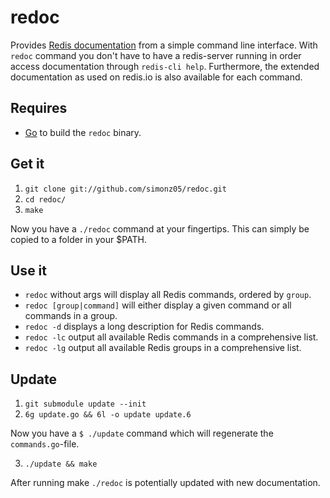 # redoc

Provides [Redis documentation](http://redis.io/commands) from a simple command
line interface. With `redoc` command you don't have to have a redis-server
running in order access documentation through `redis-cli help`. Furthermore, the
extended documentation as used on redis.io is also available for each command.

## Requires 

* [Go](http://golang.org/doc/install.html) to build the `redoc` binary.

## Get it

1. `git clone git://github.com/simonz05/redoc.git`
2. `cd redoc/`
3. `make`

Now you have a `./redoc` command at your fingertips. This can simply be copied
to a folder in your $PATH.

## Use it

* `redoc` without args will display all Redis commands, ordered by `group`.
* `redoc [group|command]` will either display a given command or all commands
  in a group.
* `redoc -d` displays a long description for Redis commands.
* `redoc -lc` output all available Redis commands in a comprehensive list.
* `redoc -lg` output all available Redis groups in a comprehensive list.

## Update

1. `git submodule update --init`
2. `6g update.go && 6l -o update update.6`

Now you have a `$ ./update` command which will regenerate the `commands.go`-file.

3. `./update && make`

After running make `./redoc` is potentially updated with new documentation.
